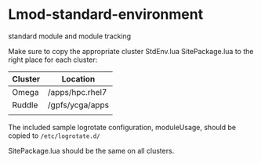 # Lmod-standard-environment
standard module and module tracking

Make sure to copy the appropriate cluster StdEnv.lua SitePackage.lua to the right place for each cluster:

| Cluster | Location        |
|---------|-----------------|
| Omega   | /apps/hpc.rhel7 |
| Ruddle  | /gpfs/ycga/apps |
|         |                 |

The included sample logrotate configuration, moduleUsage, should be copied to `/etc/logrotate.d/`

SitePackage.lua should be the same on all clusters.
